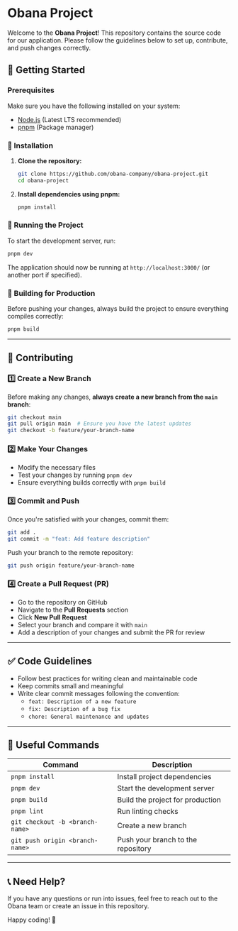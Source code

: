 # Obana Project  

Welcome to the **Obana Project**! This repository contains the source code for our application. Please follow the guidelines below to set up, contribute, and push changes correctly.  

## 🚀 Getting Started  

### Prerequisites  
Make sure you have the following installed on your system:  
- [Node.js](https://nodejs.org/) (Latest LTS recommended)  
- [pnpm](https://pnpm.io/) (Package manager)  

### 🔧 Installation  

1. **Clone the repository:**  
   ```sh
   git clone https://github.com/obana-company/obana-project.git
   cd obana-project
   ```

2. **Install dependencies using pnpm:**  
   ```sh
   pnpm install
   ```

### 🏃 Running the Project  

To start the development server, run:  
```sh
pnpm dev
```

The application should now be running at `http://localhost:3000/` (or another port if specified).  

### 🔨 Building for Production  

Before pushing your changes, always build the project to ensure everything compiles correctly:  
```sh
pnpm build
```

---

## 📌 Contributing  

### 1️⃣ Create a New Branch  

Before making any changes, **always create a new branch from the `main` branch**:  

```sh
git checkout main
git pull origin main  # Ensure you have the latest updates
git checkout -b feature/your-branch-name
```

### 2️⃣ Make Your Changes  

- Modify the necessary files  
- Test your changes by running `pnpm dev`  
- Ensure everything builds correctly with `pnpm build`  

### 3️⃣ Commit and Push  

Once you're satisfied with your changes, commit them:  
```sh
git add .
git commit -m "feat: Add feature description"
```

Push your branch to the remote repository:  
```sh
git push origin feature/your-branch-name
```

### 4️⃣ Create a Pull Request (PR)  

- Go to the repository on GitHub  
- Navigate to the **Pull Requests** section  
- Click **New Pull Request**  
- Select your branch and compare it with `main`  
- Add a description of your changes and submit the PR for review  

---

## ✅ Code Guidelines  

- Follow best practices for writing clean and maintainable code  
- Keep commits small and meaningful  
- Write clear commit messages following the convention:  
  - `feat: Description of a new feature`  
  - `fix: Description of a bug fix`  
  - `chore: General maintenance and updates`  

---

## 🔗 Useful Commands  

| Command                 | Description                                  |
|-------------------------|----------------------------------------------|
| `pnpm install`         | Install project dependencies                |
| `pnpm dev`            | Start the development server                 |
| `pnpm build`          | Build the project for production             |
| `pnpm lint`           | Run linting checks                           |
| `git checkout -b <branch-name>` | Create a new branch                  |
| `git push origin <branch-name>` | Push your branch to the repository    |

---

## 📞 Need Help?  

If you have any questions or run into issues, feel free to reach out to the Obana team or create an issue in this repository.  

Happy coding! 🚀  
